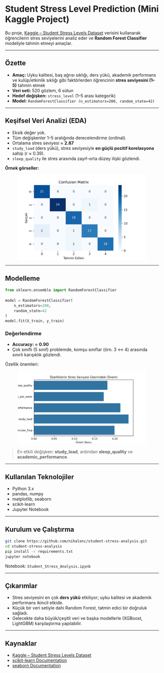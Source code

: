 # Student Stress Level Prediction (Mini Kaggle Project)

Bu proje, [Kaggle – Student Stress Levels Dataset](https://www.kaggle.com/datasets/grandmaster07/student-stress-levels-dataset) verisini kullanarak öğrencilerin stres seviyelerini analiz eder ve **Random Forest Classifier** modeliyle tahmin etmeyi amaçlar.

---

## Özette

- **Amaç:** Uyku kalitesi, baş ağrısı sıklığı, ders yükü, akademik performans ve kulüp/etkinlik sıklığı gibi faktörlerden öğrencinin **stres seviyesini (1–5)** tahmin etmek  
- **Veri seti:** 520 gözlem, 6 sütun  
- **Hedef değişken:** `stress_level` (1–5 arası kategorik)  
- **Model:** `RandomForestClassifier (n_estimators=200, random_state=42)`

---

## Keşifsel Veri Analizi (EDA)

- Eksik değer yok.  
- Tüm değişkenler 1–5 aralığında derecelendirme (ordinal).  
- Ortalama stres seviyesi ≈ **2.87**  
- `study_load` (ders yükü), stres seviyesiyle **en güçlü pozitif korelasyona** sahip (r ≈ 0.39).  
- `sleep_quality` ile stres arasında zayıf–orta düzey ilişki gözlendi.

**Örnek görseller:**

<p align="center">
  <img src="images/confusion_matrix.png" width="420" alt="Confusion Matrix">
</p>

---

## Modelleme

```python
from sklearn.ensemble import RandomForestClassifier

model = RandomForestClassifier(
    n_estimators=200,
    random_state=42
)
model.fit(X_train, y_train)
```

### Değerlendirme

- **Accuracy:** ≈ **0.90**  
- Çok sınıflı (5 sınıf) problemde, komşu sınıflar (örn. 3 ↔ 4) arasında sınırlı karışıklık gözlendi.

Özellik önemleri:

<p align="center">
  <img src="images/feature_importance.png" width="420" alt="Feature Importance">
</p>

> En etkili değişken: **study_load**, ardından **sleep_quality** ve **academic_performance**.

---

## Kullanılan Teknolojiler

- Python 3.x  
- pandas, numpy  
- matplotlib, seaborn  
- scikit-learn  
- Jupyter Notebook

---

## Kurulum ve Çalıştırma

```bash
git clone https://github.com/nihalenc/student-stress-analysis.git
cd student-stress-analysis
pip install -r requirements.txt
jupyter notebook
```

Notebook: `Student_Stress_Analysis.ipynb`

---

## Çıkarımlar

- Stres seviyesini en çok **ders yükü** etkiliyor; uyku kalitesi ve akademik performans ikincil etkide.  
- Küçük bir veri setiyle dahi Random Forest, tatmin edici bir doğruluk sağladı.  
- Gelecekte daha büyük/çeşitli veri ve başka modellerle (XGBoost, LightGBM) karşılaştırma yapılabilir.

---

## Kaynaklar

- [Kaggle – Student Stress Levels Dataset](https://www.kaggle.com/datasets/grandmaster07/student-stress-levels-dataset)  
- [scikit-learn Documentation](https://scikit-learn.org/stable/)  
- [seaborn Documentation](https://seaborn.pydata.org/)
